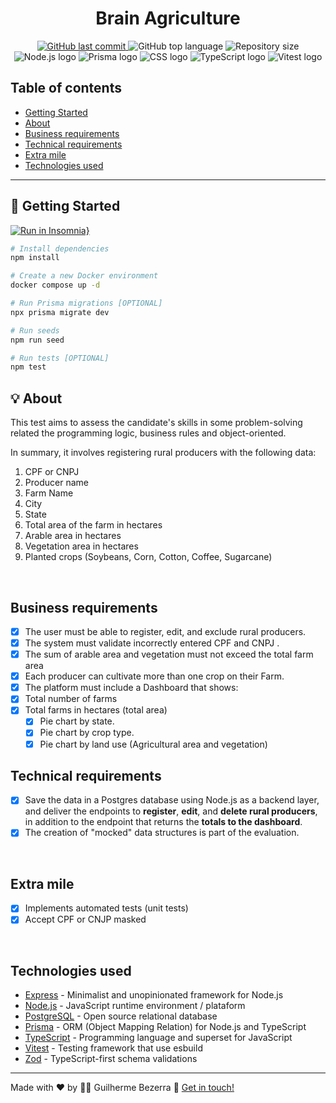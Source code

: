 <div align="center">
  <h1 align="center">
  Brain Agriculture
  </h1>
</div>

<p align="center">
  <a href="https://github.com/gbdsantos/brain-ag-challenge/commits/master">
    <img alt="GitHub last commit" src="https://img.shields.io/github/last-commit/gbdsantos/brain-ag-challenge.svg">
  </a>

  <img alt="GitHub top language" src="https://img.shields.io/github/languages/top/gbdsantos/brain-ag-challenge.svg">

  <img alt="Repository size" src="https://img.shields.io/github/repo-size/gbdsantos/brain-ag-challenge.svg">

  <img src="https://img.shields.io/badge/Node.js-43853D?style=flat&logo=node.js&logoColor=white" alt="Node.js logo" />

  <img src="https://img.shields.io/badge/Prisma-3982CE?style=flat&logo=Prisma&logoColor=white" alt="Prisma logo" />

  <img src="https://img.shields.io/badge/PostgreSQL-316192?style=flat-&logo=postgresql&logoColor=white" alt="CSS logo" />

  <img src="https://img.shields.io/badge/TypeScript-007ACC?style=flat&logo=typescript&logoColor=white" alt="TypeScript logo" />

  <img src="https://img.shields.io/badge/Vitest-FFA116?style=flat&logo=vitest&logoColor=white" alt="Vitest logo" />
</p>

## Table of contents

- [Getting Started](#start "Getting Started")
- [About](#about "About")
- [Business requirements](#business "Business requirements")
- [Technical requirements](#technical "Technical requirements")
- [Extra mile](#extra-mile "Extra mile")
- [Technologies used](#technologies "Technologies used")

***

## 🚀 Getting Started <a name = "start"></a>

[![Run in Insomnia}](https://insomnia.rest/images/run.svg)](https://insomnia.rest/run/?label=Brain%20Agriculture&uri=https%3A%2F%2Fraw.githubusercontent.com%2Fgbdsantos%2Fbrain-ag-challenge%2Fmaster%2Finsomnia-collection.json)


```bash
# Install dependencies
npm install

# Create a new Docker environment
docker compose up -d

# Run Prisma migrations [OPTIONAL]
npx prisma migrate dev

# Run seeds
npm run seed

# Run tests [OPTIONAL]
npm test
```

## 💡 About <a name="about"></a>

This test aims to assess the candidate's skills in some problem-solving related the programming logic, business rules and object-oriented.

In summary, it involves registering rural producers with the following data:

1. CPF or CNPJ
2. Producer name
3. Farm Name
4. City
5. State
6. Total area of the farm in hectares
7. Arable area in hectares
8. Vegetation area in hectares
9. Planted crops (Soybeans, Corn, Cotton, Coffee, Sugarcane)

<br>

## Business requirements <a name="business"></a>

- [x] The user must be able to register, edit, and exclude rural producers.
- [x] The system must validate incorrectly entered CPF and CNPJ  .
- [x] The sum of arable area and vegetation must not exceed the total farm area
- [x] Each producer can cultivate more than one crop on their Farm.
- [x] The platform must include a Dashboard that shows:
- [x] Total number of farms
- [x] Total farms in hectares (total area)
  - [x] Pie chart by state.
  - [x] Pie chart by crop type.
  - [x] Pie chart by land use (Agricultural area and vegetation)

## Technical requirements <a name="technical"></a>

- [x] Save the data in a Postgres database using Node.js as a backend layer, and deliver the endpoints to **register**, **edit**, and **delete rural producers**, in addition to the endpoint that returns the **totals to the dashboard**.
- [x] The creation of "mocked" data structures is part of the evaluation.

<br>

## Extra mile

- [x] Implements automated tests (unit tests)
- [x] Accept CPF or CNJP masked

<br>

## Technologies used <a name="technologies"></a>

- [Express](https://expressjs.com "Express.js") - Minimalist and unopinionated framework for Node.js
- [Node.js](https://nodejs.org "Node.js") - JavaScript runtime environment / plataform
- [PostgreSQL](https://www.postgresql.org "PostgreSQL") - Open source relational database
- [Prisma](https://www.prisma.io "Prisma ORM") - ORM (Object Mapping Relation) for Node.js and TypeScript
- [TypeScript](https://www.typescriptlang.org "TypeScript") - Programming language and superset for JavaScript
- [Vitest](https://vitest.dev "Vitest") - Testing framework that use esbuild
- [Zod](https://zod.dev "Zod") - TypeScript-first schema validations

---
Made with ❤️ by 🧑‍🚀 Guilherme Bezerra 👋 [Get in touch!](https://www.linkedin.com/in/gbdsantos/)
